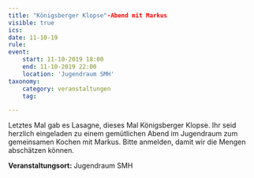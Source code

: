 ```yaml
---
title: "Königsberger Klopse"-Abend mit Markus
visible: true
ics: 
date: 11-10-19
rule: 
event:
	start: 11-10-2019 18:00
	end: 11-10-2019 22:00
	location: 'Jugendraum SMH'
taxonomy:
	category: veranstaltungen
	tag: 

---
```

Letztes Mal gab es Lasagne, dieses Mal Königsberger Klopse. Ihr seid herzlich eingeladen zu einem gemütlichen Abend im Jugendraum zum gemeinsamen Kochen mit Markus.
Bitte anmelden, damit wir die Mengen abschätzen können.


**Veranstaltungsort:** Jugendraum SMH

